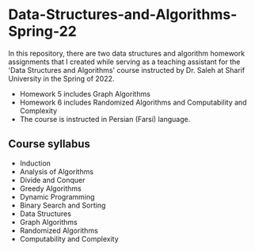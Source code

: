 # Data-Structures-and-Algorithms-Spring-22
In this repository, there are two data structures and algorithm homework assignments that I created while serving as a teaching assistant for the 'Data Structures and Algorithms' course instructed by Dr. Saleh at Sharif University in the Spring of 2022.
- Homework 5 includes Graph Algorithms
- Homework 6 includes Randomized Algorithms and Computability and Complexity
- The course is instructed in Persian (Farsi) language.

## Course syllabus
- Induction
- Analysis of Algorithms
- Divide and Conquer
- Greedy Algorithms
- Dynamic Programming
- Binary Search and Sorting
- Data Structures
- Graph Algorithms
- Randomized Algorithms
- Computability and Complexity
